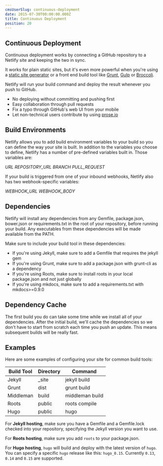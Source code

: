 ```yaml
---
cmsUserSlug: continuous-deployment
date: 2015-07-30T00:00:00.000Z
title: Continuous Deployment
position: 20
---
```


## Continuous Deployment

Continuous deployment works by connecting a GitHub repository to a Netlify site and keeping the two in sync.

It works for plain static sites, but it's even more powerful when you're using a [static site generator](https://www.staticgen.com) or a front end build tool like [Grunt](http://gruntjs.com/), [Gulp](http://gulpjs.com/) or [Broccoli](https://github.com/broccolijs/broccoli).

Netlify will run your build command and deploy the result whenever you push to GitHub.

* No deploying without committing and pushing first
* Easy collaboration through pull requests
* Fix a typo through GitHub's web UI from your mobile
* Let non-technical users contribute by using [prose.io](http://prose.io/)

## Build Environments

Netlify allows you to add build environment variables to your build so you can define the way your site is built. In addition to the variables you choose to define, Netlify has a number of pre-defined variables built in. Those variables are:

*URL*
*REPOSITORY_URL*
*BRANCH*
*PULL_REQUEST*

If your build is triggered from one of your inbound webhooks, Netlify also has two webhook-specific variables:

*WEBHOOK_URL*
*WEBHOOK_BODY*

## Dependencies

Netlify will install any dependencies from any Gemfile, package.json, bower.json or requirements.txt in the root of your repository, before running your build. Any executables from these dependencies will be made available from the PATH.

Make sure to include your build tool in these dependencies:

* If you're using Jekyll, make sure to add a Gemfile that requires the jekyll gem
* If you're using Grunt, make sure to add a package.json with grunt-cli as a dependency
* If you're using Roots, make sure to install roots in your local package.json and not just globally
* If you're using mkdocs, make sure to add a requirements.txt with mkdocs>=0.9.0

## Dependency Cache

The first build you do can take some time while we install all of your dependencies. After the initial build, we'll cache the dependencies so we don't have to start from scratch each time you push an update. This means subsequent builds will be really fast.

## Examples

Here are some examples of configuring your site for common build tools:

Build Tool | Directory | Command
-----------|-----------|--------------
Jekyll     | _site     | jekyll build
Grunt      | dist      | grunt build
Middleman  | build     | middleman build
Roots      | public    | roots compile
Hugo       | public    | hugo

For **Jekyll hosting**, make sure you have a Gemfile and a Gemfile.lock checked into your repository, specifying the Jekyll version you want to use.

For **Roots hosting**, make sure you add `roots` to your package.json.

For **Hugo hosting**, `hugo` will build and deploy with the latest version of `hugo`. You can specify a specific `hugo` release like this: `hugo_0.15`. Currently `0.13`, `0.14` and `0.15` are supported.
